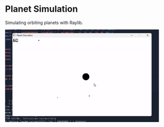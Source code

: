 # Planet Simulation

Simulating orbiting planets with Raylib.

![simulation.gif](README.assets/simulation.gif)
